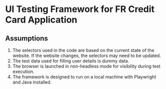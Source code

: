 # UI Testing Framework for FR Credit Card Application

## Assumptions

1. The selectors used in the code are based on the current state of the website. If the website changes, the selectors may need to be updated.
2. The test data used for filling user details is dummy data.
3. The browser is launched in non-headless mode for visibility during test execution.
4. The framework is designed to run on a local machine with Playwright and Java installed.
